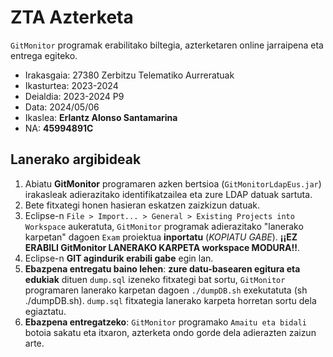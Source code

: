 # ZTA Azterketa

`GitMonitor` programak erabilitako biltegia, azterketaren online jarraipena eta entrega egiteko.

* Irakasgaia: 27380 Zerbitzu Telematiko Aurreratuak
* Ikasturtea: 2023-2024
* Deialdia: 2023-2024 P9
* Data: 2024/05/06
* Ikaslea: **Erlantz Alonso Santamarina**
* NA: **45994891C**

## Lanerako argibideak

1. Abiatu **GitMonitor** programaren azken bertsioa (`GitMonitorLdapEus.jar`) irakasleak adierazitako identifikatzailea eta zure LDAP datuak sartuta.
2. Bete fitxategi honen hasieran eskatzen zaizkizun datuak.
3. Eclipse-n `File > Import... > General > Existing Projects into Workspace` aukeratuta, `GitMonitor` programak adierazitako "lanerako karpetan" dagoen `Exam` proiektua **inportatu** (*KOPIATU GABE*). __¡¡EZ ERABILI GitMonitor LANERAKO KARPETA workspace MODURA!!__.
4. Eclipse-n **GIT agindurik erabili gabe** egin lan.
5. **Ebazpena entregatu baino lehen**: **zure datu-basearen egitura eta edukiak** dituen `dump.sql` izeneko fitxategi bat sortu, `GitMonitor` programaren lanerako karpetan dagoen `./dumpDB.sh` exekutatuta (sh ./dumpDB.sh). `dump.sql` fitxategia lanerako karpeta horretan sortu dela egiaztatu.
6. **Ebazpena entregatzeko**: `GitMonitor` programako `Amaitu eta bidali` botoia sakatu eta itxaron, azterketa ondo gorde dela adierazten zaizun arte.
